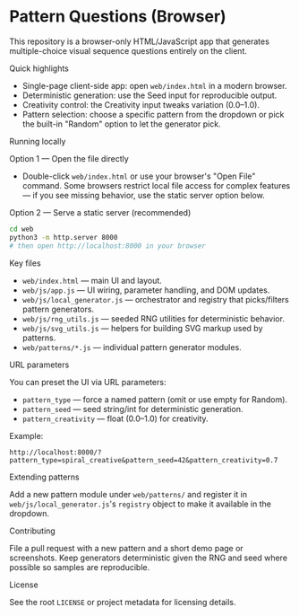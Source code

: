 # Pattern Questions (Browser)

This repository is a browser-only HTML/JavaScript app that generates multiple-choice visual sequence questions entirely on the client.

Quick highlights

- Single-page client-side app: open `web/index.html` in a modern browser.
- Deterministic generation: use the Seed input for reproducible output.
- Creativity control: the Creativity input tweaks variation (0.0–1.0).
- Pattern selection: choose a specific pattern from the dropdown or pick the built-in "Random" option to let the generator pick.

Running locally

Option 1 — Open the file directly

- Double-click `web/index.html` or use your browser's "Open File" command. Some browsers restrict local file access for complex features — if you see missing behavior, use the static server option below.

Option 2 — Serve a static server (recommended)

```bash
cd web
python3 -m http.server 8000
# then open http://localhost:8000 in your browser
```

Key files

- `web/index.html` — main UI and layout.
- `web/js/app.js` — UI wiring, parameter handling, and DOM updates.
- `web/js/local_generator.js` — orchestrator and registry that picks/filters pattern generators.
- `web/js/rng_utils.js` — seeded RNG utilities for deterministic behavior.
- `web/js/svg_utils.js` — helpers for building SVG markup used by patterns.
- `web/patterns/*.js` — individual pattern generator modules.

URL parameters

You can preset the UI via URL parameters:

- `pattern_type` — force a named pattern (omit or use empty for Random).
- `pattern_seed` — seed string/int for deterministic generation.
- `pattern_creativity` — float (0.0–1.0) for creativity.

Example:

```text
http://localhost:8000/?pattern_type=spiral_creative&pattern_seed=42&pattern_creativity=0.7
```

Extending patterns

Add a new pattern module under `web/patterns/` and register it in `web/js/local_generator.js`'s `registry` object to make it available in the dropdown.

Contributing

File a pull request with a new pattern and a short demo page or screenshots. Keep generators deterministic given the RNG and seed where possible so samples are reproducible.

License

See the root `LICENSE` or project metadata for licensing details.
